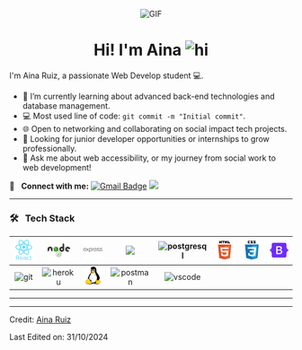 <p align="center">
<img alt="GIF" src="https://github.com/arsentieva/arsentieva/blob/main/code.gif?raw=true" height="280" />
 <p/>
<h1 align="center"> Hi! I'm Aina <img src="https://user-images.githubusercontent.com/1303154/88677602-1635ba80-d120-11ea-84d8-d263ba5fc3c0.gif" width="28px" alt="hi"></h1>

I'm Aina Ruiz, a passionate Web Develop student 💻.

<!-- TODO: Add last video link -->

- 🌱 I’m currently learning about advanced back-end technologies and database management.
- 💻 Most used line of code: `git commit -m "Initial commit"`.
- 🌐 Open to networking and collaborating on social impact tech projects.
- 🤔 Looking for junior developer opportunities or internships to grow professionally.
- 💬 Ask me about web accessibility, or my journey from social work to web development!

🤝 &nbsp; **Connect with me:** 
[![Gmail Badge](https://img.shields.io/badge/Gmail-D14836?style=for-the-badge&logo=gmail&logoColor=white)](mailto:ainaruiz1997@gmail.com)
[<img src="https://img.shields.io/badge/linkedin-%230077B5.svg?&style=for-the-badge&logo=linkedin&logoColor=white" />](https://www.linkedin.com/in/aina-ruiz-sarasa/)


<hr>

### 🛠 &nbsp; Tech Stack

|<img src="https://raw.githubusercontent.com/devicons/devicon/master/icons/react/react-original-wordmark.svg" width=40> | <img src="https://raw.githubusercontent.com/devicons/devicon/master/icons/nodejs/nodejs-original-wordmark.svg" width="40"> | <img src="https://raw.githubusercontent.com/devicons/devicon/master/icons/express/express-original-wordmark.svg" width="40"> | <img src="https://www.vectorlogo.zone/logos/javascript/javascript-vertical.svg" width="40"> | <img src="https://www.vectorlogo.zone/logos/postgresql/postgresql-icon.svg" alt="postgresql" width="40"> | <img src="https://raw.githubusercontent.com/devicons/devicon/master/icons/html5/html5-original-wordmark.svg" alt="html5" width="40"> | <img src="https://raw.githubusercontent.com/devicons/devicon/master/icons/css3/css3-original-wordmark.svg" alt="css3" width="40"> | <img src="https://raw.githubusercontent.com/devicons/devicon/master/icons/bootstrap/bootstrap-plain.svg" width="40"> |
|:-:|:-:|:-:|:-:|:-:|:-:|:-:|:-:|
| <img src="https://www.vectorlogo.zone/logos/git-scm/git-scm-icon.svg" alt="git" width="40"> | <img src="https://www.vectorlogo.zone/logos/heroku/heroku-icon.svg" alt="heroku" width="40"> | <img src="https://raw.githubusercontent.com/devicons/devicon/master/icons/linux/linux-original.svg" alt="linux" width="40"> | <img src="https://www.vectorlogo.zone/logos/getpostman/getpostman-icon.svg" alt="postman" width="40"> | <img src="https://www.vectorlogo.zone/logos/visualstudio_code/visualstudio_code-icon.svg" alt="vscode" width="40"> |

<hr>

------
Credit: [Aina Ruiz](https://github.com/ainaruiz27)

Last Edited on: 31/10/2024

